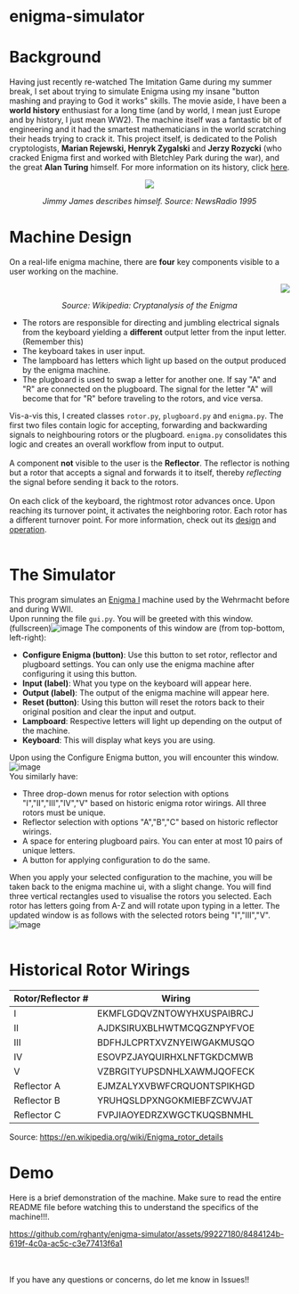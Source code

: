 # enigma-simulator
# Background
Having just recently re-watched The Imitation Game during my summer break, I set about trying to simulate Enigma using my insane "button mashing and praying to God it works" skills. The movie aside, I have been a 
**world history** enthusiast for a long time (and by world, I mean just Europe and by history, I just mean WW2). The machine itself was a fantastic bit of engineering and it had the smartest mathematicians in the world scratching their heads trying to crack it.
This project itself, is dedicated to the Polish cryptologists, **Marian Rejewski, Henryk Zygalski** and **Jerzy Rozycki** (who cracked Enigma first and worked with Bletchley Park during the war), and the great **Alan Turing** himself. For more information on its history, click [here](https://en.wikipedia.org/wiki/Enigma_machine#History).
<br>
<p align = "center"><img src = "https://github.com/rghanty/enigma-simulator/assets/99227180/89d4e9f5-3aa4-4af8-938b-dc892c8f0570"></p>
<p align = "center"><i>Jimmy James describes himself. Source: NewsRadio 1995</i></p> 

# Machine Design
On a real-life enigma machine, there are **four** key components visible to a user working on the machine.<p align = "right"><img src = "https://github.com/rghanty/enigma-simulator/assets/99227180/0f890e77-b6ab-452a-a77e-bb23bbf84648"></p><p align = "center"><i>
Source: Wikipedia: Cryptanalysis of the Enigma</i></p> 

- The rotors are responsible for directing and jumbling electrical signals from the keyboard yielding a **different** output letter from the input letter. (Remember this)
- The keyboard takes in user input.
- The lampboard has letters which light up based on the output produced by the enigma machine.
- The plugboard is used to swap a letter for another one. If say "A" and "R" are connected on the plugboard. The signal for the letter "A" will become that for "R" before traveling to the rotors, and vice versa.


Vis-a-vis this, I created classes `rotor.py`, `plugboard.py` and `enigma.py`. The first two files contain logic for accepting, forwarding and backwarding signals to neighbouring rotors or the plugboard. `enigma.py` consolidates this logic and creates an overall workflow from input to output. <br><br>
A component **not** visible to the user is the **Reflector**. The reflector is nothing but a rotor that accepts a signal and forwards it to itself, thereby *reflecting* the signal before sending it back to the rotors.
<br><br> On each click of the keyboard, the rightmost rotor advances once. Upon reaching its turnover point, it activates the neighboring rotor. Each rotor has a different turnover point. For more information, check out its [design](https://en.wikipedia.org/wiki/Enigma_machine#Design) and [operation](https://en.wikipedia.org/wiki/Enigma_machine#Operation).
<br><br>

# The Simulator
This program simulates an [Enigma I](https://www.cryptomuseum.com/crypto/enigma/i/) machine used by the Wehrmacht before and during WWII.<br>
Upon running the file `gui.py`. You will be greeted with this window. (fullscreen)![image](https://github.com/rghanty/enigma-simulator/assets/99227180/bfdbfd75-8418-4091-82ae-41374a579244) The components of this window are (from top-bottom, left-right):

- **Configure Enigma (button)**: Use this button to set rotor, reflector and plugboard settings. You can only use the enigma machine after configuring it using this button.
- **Input (label)**: What you type on the keyboard will appear here.
- **Output (label)**: The output of the enigma machine will appear here.
- **Reset (button)**: Using this button will reset the rotors back to their original position and clear the input and output.
- **Lampboard**: Respective letters will light up depending on the output of the machine.
- **Keyboard**: This will display what keys you are using.

Upon using the Configure Enigma button, you will encounter this window.![image](https://github.com/rghanty/enigma-simulator/assets/99227180/de960ce5-6583-4c40-a6ee-260272f16ebf)<br> You similarly have:

- Three drop-down menus for rotor selection with options "I","II","III","IV","V" based on historic enigma rotor wirings. All three rotors must be unique.
- Reflector selection with options "A","B","C" based on historic reflector wirings.
- A space for entering plugboard pairs. You can enter at most 10 pairs of unique letters.
- A button for applying configuration to do the same.

When you apply your selected configuration to the machine, you will be taken back to the enigma machine ui, with a slight change. You will find three vertical rectangles used to visualise the rotors you selected. Each rotor has letters going from A-Z and will rotate upon typing in a letter. The updated window is as follows with the selected rotors being "I","III","V". ![image](https://github.com/rghanty/enigma-simulator/assets/99227180/0fc19c1b-a107-4949-9bf5-6f7172a9637e)
<br><br>

# Historical Rotor Wirings
| Rotor/Reflector # | Wiring |
|-------------------|--------|
| I                 | EKMFLGDQVZNTOWYHXUSPAIBRCJ       |
| II                | AJDKSIRUXBLHWTMCQGZNPYFVOE       |
| III               | BDFHJLCPRTXVZNYEIWGAKMUSQO       |
| IV                | ESOVPZJAYQUIRHXLNFTGKDCMWB       |
| V                 | VZBRGITYUPSDNHLXAWMJQOFECK       |
| Reflector A       | EJMZALYXVBWFCRQUONTSPIKHGD       |
| Reflector B       | YRUHQSLDPXNGOKMIEBFZCWVJAT       |
| Reflector C       | FVPJIAOYEDRZXWGCTKUQSBNMHL       |

Source: https://en.wikipedia.org/wiki/Enigma_rotor_details


# Demo
Here is a brief demonstration of the machine. Make sure to read the entire README file before watching this to understand the specifics of the machine!!!.



https://github.com/rghanty/enigma-simulator/assets/99227180/8484124b-619f-4c0a-ac5c-c3e77413f6a1

<br><br>
If you have any questions or concerns, do let me know in Issues!! 
<br><br>


